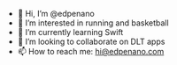 - 👋 Hi, I’m @edpenano
- 👀 I’m interested in running and basketball
- 🌱 I’m currently learning Swift
- 💞️ I’m looking to collaborate on DLT apps
- 📫 How to reach me: hi@edpenano.com

<!---
edpenano/edpenano is a ✨ special ✨ repository because its `README.md` (this file) appears on your GitHub profile.
You can click the Preview link to take a look at your changes.
--->
